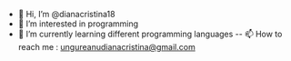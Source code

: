 - 👋 Hi, I’m @dianacristina18
- 👀 I’m interested in programming
- 🌱 I’m currently learning different programming languages
-- 📫 How to reach me : ungureanudianacristina@gmail.com

<!---
dianacristina18/dianacristina18 is a ✨ special ✨ repository because its `README.md` (this file) appears on your GitHub profile.
You can click the Preview link to take a look at your changes.
--->
